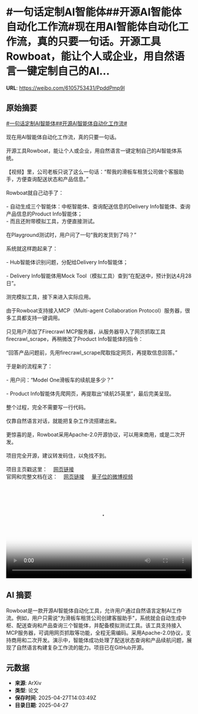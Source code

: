 # #一句话定制AI智能体##开源AI智能体自动化工作流#现在用AI智能体自动化工作流，真的只要一句话。开源工具Rowboat，能让个人或企业，用自然语言一键定制自己的AI...

**URL**: https://weibo.com/6105753431/PpddPmp9I

## 原始摘要

<a href="https://m.weibo.cn/search?containerid=231522type%3D1%26t%3D10%26q%3D%23%E4%B8%80%E5%8F%A5%E8%AF%9D%E5%AE%9A%E5%88%B6AI%E6%99%BA%E8%83%BD%E4%BD%93%23&amp;extparam=%23%E4%B8%80%E5%8F%A5%E8%AF%9D%E5%AE%9A%E5%88%B6AI%E6%99%BA%E8%83%BD%E4%BD%93%23" data-hide=""><span class="surl-text">#一句话定制AI智能体#</span></a><a href="https://m.weibo.cn/search?containerid=231522type%3D1%26t%3D10%26q%3D%23%E5%BC%80%E6%BA%90AI%E6%99%BA%E8%83%BD%E4%BD%93%E8%87%AA%E5%8A%A8%E5%8C%96%E5%B7%A5%E4%BD%9C%E6%B5%81%23&amp;extparam=%23%E5%BC%80%E6%BA%90AI%E6%99%BA%E8%83%BD%E4%BD%93%E8%87%AA%E5%8A%A8%E5%8C%96%E5%B7%A5%E4%BD%9C%E6%B5%81%23" data-hide=""><span class="surl-text">#开源AI智能体自动化工作流#</span></a><br><br>现在用AI智能体自动化工作流，真的只要一句话。<br><br>开源工具Rowboat，能让个人或企业，用自然语言一键定制自己的AI智能体系统。<br><br>【视频】里，公司老板只说了这么一句话：“帮我的滑板车租赁公司做个客服助手，方便查询配送状态和产品信息。”<br><br>Rowboat就自己动手了：<br><br>- 自动生成三个智能体：中枢智能体、查询配送信息的Delivery Info智能体、查询产品信息的Product Info智能体；<br>- 而且还附带模拟工具，方便直接测试。<br><br>在Playground测试时，用户问了一句“我的发货到了吗？”<br><br>系统就这样跑起来了：<br><br>- Hub智能体识别问题，分配给Delivery Info智能体；<br><br>- Delivery Info智能体用Mock Tool（模拟工具）查到“在配送中，预计到达4月28日”。<br><br>测完模拟工具，接下来进入实际应用。<br><br>由于Rowboat支持接入MCP（Multi-agent Collaboration Protocol）服务器，很多工具都支持一键调用。<br><br>只见用户添加了Firecrawl MCP服务器，从服务器导入了网页抓取工具firecrawl_scrape，再稍微改了Product Info智能体的指令：<br><br>“回答产品问题前，先用firecrawl_scrape爬取指定网页，再提取信息回答。”<br><br>于是新的流程来了：<br><br>- 用户问：“Model One滑板车的续航是多少？”<br><br>- Product Info智能体先爬网页，再提取出“续航25英里”，最后完美呈现。<br><br>整个过程，完全不需要写一行代码。  <br><br>仅靠自然语言对话，就能把复杂工作流搭建出来。<br><br>更惊喜的是，Rowboat采用Apache-2.0开源协议，可以用来商用，或是二次开发。<br><br>项目完全开源，建议转发码住，以免找不到。<br><br>项目主页戳这里：<a href="https://weibo.cn/sinaurl?u=https%3A%2F%2Fgithub.com%2Frowboatlabs%2Frowboat" data-hide=""><span class="url-icon"><img style="width: 1rem;height: 1rem" src="https://h5.sinaimg.cn/upload/2015/09/25/3/timeline_card_small_web_default.png" referrerpolicy="no-referrer"></span><span class="surl-text">网页链接</span></a><br>官网和完整文档在这：<a href="https://weibo.cn/sinaurl?u=https%3A%2F%2Fwww.rowboatlabs.com" data-hide=""><span class="url-icon"><img style="width: 1rem;height: 1rem" src="https://h5.sinaimg.cn/upload/2015/09/25/3/timeline_card_small_web_default.png" referrerpolicy="no-referrer"></span><span class="surl-text">网页链接</span></a> <a href="https://video.weibo.com/show?fid=1034:5160089460605014" data-hide=""><span class="url-icon"><img style="width: 1rem;height: 1rem" src="https://h5.sinaimg.cn/upload/2015/09/25/3/timeline_card_small_video_default.png" referrerpolicy="no-referrer"></span><span class="surl-text">量子位的微博视频</span></a><br clear="both"><div style="clear: both"></div><video controls="controls" poster="https://tvax3.sinaimg.cn/orj480/006Fd7o3ly1i0vh9qaes1j30zk0k0gm2.jpg" style="width: 100%"><source src="https://f.video.weibocdn.com/o0/8tHiiWRBlx08nNN5bJMQ01041200Infi0E010.mp4?label=mp4_720p&amp;template=1280x720.25.0&amp;ori=0&amp;ps=1CwnkDw1GXwCQx&amp;Expires=1745766137&amp;ssig=bqNQX%2B2PD5&amp;KID=unistore,video"><source src="https://f.video.weibocdn.com/o0/IbwkrAmYlx08nNN4gf8Y01041200mFZR0E010.mp4?label=mp4_hd&amp;template=852x480.25.0&amp;ori=0&amp;ps=1CwnkDw1GXwCQx&amp;Expires=1745766137&amp;ssig=XqTMqtXiDz&amp;KID=unistore,video"><source src="https://f.video.weibocdn.com/o0/pJSx0fOGlx08nNN4fTyg01041200eal50E010.mp4?label=mp4_ld&amp;template=640x360.25.0&amp;ori=0&amp;ps=1CwnkDw1GXwCQx&amp;Expires=1745766137&amp;ssig=BgICfkizbO&amp;KID=unistore,video"><p>视频无法显示，请前往<a href="https://video.weibo.com/show?fid=1034%3A5160089460605014" target="_blank" rel="noopener noreferrer">微博视频</a>观看。</p></video>

## AI 摘要

Rowboat是一款开源AI智能体自动化工具，允许用户通过自然语言定制AI工作流。例如，用户只需说"为滑板车租赁公司创建客服助手"，系统就会自动生成中枢、配送查询和产品查询三个智能体，并配备模拟测试工具。该工具支持接入MCP服务器，可调用网页抓取等功能，全程无需编码。采用Apache-2.0协议，支持商用和二次开发。演示中，智能体成功处理了配送状态查询和产品续航问题，展现了自然语言构建复杂工作流的能力。项目已在GitHub开源。

## 元数据

- **来源**: ArXiv
- **类型**: 论文
- **保存时间**: 2025-04-27T14:03:49Z
- **目录日期**: 2025-04-27
